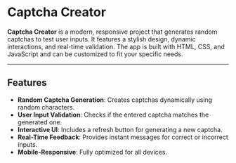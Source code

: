 # Captcha Creator

**Captcha Creator** is a modern, responsive project that generates random captchas to test user inputs. It features a stylish design, dynamic interactions, and real-time validation. The app is built with HTML, CSS, and JavaScript and can be customized to fit your specific needs.

---

## Features

- **Random Captcha Generation**: Creates captchas dynamically using random characters.
- **User Input Validation**: Checks if the entered captcha matches the generated one.
- **Interactive UI**: Includes a refresh button for generating a new captcha.
- **Real-Time Feedback**: Provides instant messages for correct or incorrect inputs.
- **Mobile-Responsive**: Fully optimized for all devices.
